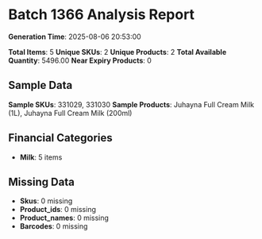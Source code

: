 # Batch 1366 Analysis Report

**Generation Time**: 2025-08-06 20:53:00

**Total Items**: 5
**Unique SKUs**: 2
**Unique Products**: 2
**Total Available Quantity**: 5496.00
**Near Expiry Products**: 0

## Sample Data
**Sample SKUs**: 331029, 331030
**Sample Products**: Juhayna Full Cream Milk (1L), Juhayna Full Cream Milk (200ml)

## Financial Categories
- **Milk**: 5 items

## Missing Data
- **Skus**: 0 missing
- **Product_ids**: 0 missing
- **Product_names**: 0 missing
- **Barcodes**: 0 missing
